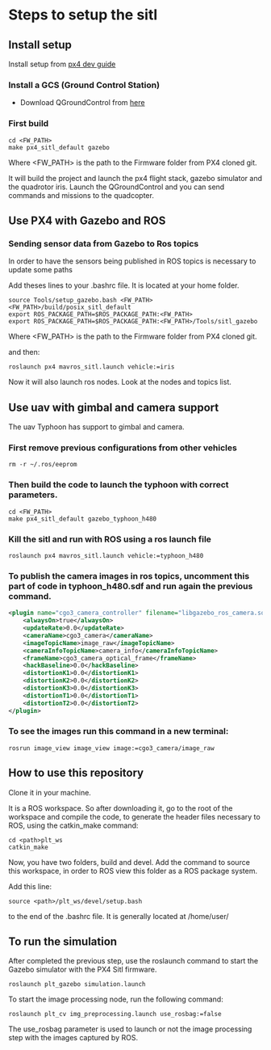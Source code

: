 # Steps to setup the sitl

## Install setup

Install setup from [px4 dev guide](https://dev.px4.io/en/setup/getting_started.html)

### Install a GCS (Ground Control Station)

* Download QGroundControl from [here](https://docs.qgroundcontrol.com/en/releases/daily_builds.html)

### First build

```shell
cd <FW_PATH>
make px4_sitl_default gazebo
```

Where <FW_PATH> is the path to the Firmware folder from PX4 cloned git.

It will build the project and launch the px4 flight stack, gazebo simulator and the quadrotor iris.
Launch the QGroundControl and you can send commands and missions to the quadcopter.

## Use PX4 with Gazebo and ROS

### Sending sensor data from Gazebo to Ros topics

In order to have the sensors being published in ROS topics is necessary to update some paths

Add theses lines to your .bashrc file. It is located at your home folder.

```shell
source Tools/setup_gazebo.bash <FW_PATH>  <FW_PATH>/build/posix_sitl_default
export ROS_PACKAGE_PATH=$ROS_PACKAGE_PATH:<FW_PATH>
export ROS_PACKAGE_PATH=$ROS_PACKAGE_PATH:<FW_PATH>/Tools/sitl_gazebo
```

Where <FW_PATH> is the path to the Firmware folder from PX4 cloned git.

and then:

```shell
roslaunch px4 mavros_sitl.launch vehicle:=iris
```

Now it will also launch ros nodes. Look at the nodes and topics list.

## Use uav with gimbal and camera support

The uav Typhoon has support to gimbal and camera.

### First remove previous configurations from other vehicles

```shell
rm -r ~/.ros/eeprom
```

### Then build the code to launch the typhoon with correct parameters.

```shell
cd <FW_PATH>
make px4_sitl_default gazebo_typhoon_h480
```

### Kill the sitl and run with ROS using a ros launch file

```shell
roslaunch px4 mavros_sitl.launch vehicle:=typhoon_h480
```

### To publish the camera images in ros topics, uncomment this part of code in typhoon_h480.sdf and run again the previous command.

```xml
<plugin name="cgo3_camera_controller" filename="libgazebo_ros_camera.so">
    <alwaysOn>true</alwaysOn>
    <updateRate>0.0</updateRate>
    <cameraName>cgo3_camera</cameraName>
    <imageTopicName>image_raw</imageTopicName>
    <cameraInfoTopicName>camera_info</cameraInfoTopicName>
    <frameName>cgo3_camera_optical_frame</frameName>
    <hackBaseline>0.0</hackBaseline>
    <distortionK1>0.0</distortionK1>
    <distortionK2>0.0</distortionK2>
    <distortionK3>0.0</distortionK3>
    <distortionT1>0.0</distortionT1>
    <distortionT2>0.0</distortionT2>
</plugin>
```

### To see the images run this command in a new terminal:

```shell
rosrun image_view image_view image:=cgo3_camera/image_raw
```

## How to use this repository

Clone it in your machine.

It is a ROS workspace. So after downloading it, go to the root of the workspace
and compile the code, to generate the header files necessary to ROS, using
the catkin_make command:

```shell
cd <path>plt_ws
catkin_make
```

Now, you have two folders, build and devel.
Add the command to source this workspace, in order to ROS view this folder as a ROS package
system.

Add this line:

```shell
source <path>/plt_ws/devel/setup.bash
```

to the end of the .bashrc file. It is generally located at /home/user/

## To run the simulation

After completed the previous step, use the roslaunch command to start the Gazebo simulator
with the PX4 Sitl firmware.

```shell
roslaunch plt_gazebo simulation.launch
```

To start the image processing node, run the following command:

```shell
roslaunch plt_cv img_preprocessing.launch use_rosbag:=false
```

The use_rosbag parameter is used to launch or not the image processing step with the
images captured by ROS.
